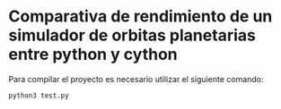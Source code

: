 # Comparativa de rendimiento de un simulador de orbitas planetarias entre python y cython

Para compilar el proyecto es necesario utilizar el siguiente comando:

``` console
python3 test.py
```
